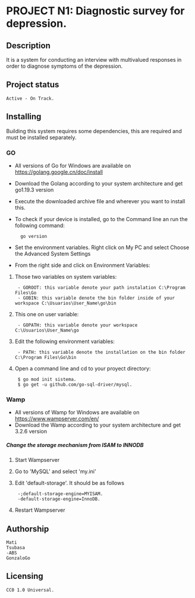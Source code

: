 # PROJECT N1: Diagnostic survey for depression.

## Description 
It is a system for conducting an interview with multivalued responses in order to diagnose symptoms of the depression.


## Project status 
	Active - On Track.


## Installing

Building this system requires some dependencies, this are required and must be installed separately.

### GO
- All versions of Go for Windows are available on https://golang.google.cn/doc/install
- Download the Golang according to your system architecture and get go1.19.3 version 
- Execute the downloaded archive file and wherever you want to install this.
- To check if your device is installed, go to the Command line an run the following command:

		go version	
	
- Set the environment variables. Right click on My PC and select Choose the Advanced System Settings
- From the right side and click on Environment Variables:

1. Those two variables on system variables: 

		- GOROOT: this variable denote your path instalation C:\Program Files\Go 	
		- GOBIN: this variable denote the bin folder inside of your workspace C:\Usuarios\User_Name\go\bin
	
2. This one on user variable:

		- GOPATH: this variable denote your workspace C:\Usuarios\User_Name\go 
	
3. Edit the following environment variables: 

		- PATH: this variable denote the installation on the bin folder C:\Program Files\Go\bin

4. Open a command line and cd to your proyect directory:

		$ go mod init sistema.
		$ go get -u github.com/go-sql-driver/mysql.
	
	
	
### Wamp
 - All versions of Wamp for Windows are available on https://www.wampserver.com/en/
 - Download the Wamp according to your system architecture and get 3.2.6 version 
	

##### Change the storage mechanism from ISAM to INNODB
1. Start Wampserver
2. Go to 'MySQL' and select 'my.ini'
3. Edit 'default-storage'. It should be as follows	

		-;default-storage-engine=MYISAM.
		-default-storage-engine=InnoDB.
		
4. Restart Wampserver
	

## Authorship
	Mati
	Tsubasa
	-ABS
	GonzaloGo

## Licensing
	CC0 1.0 Universal.
